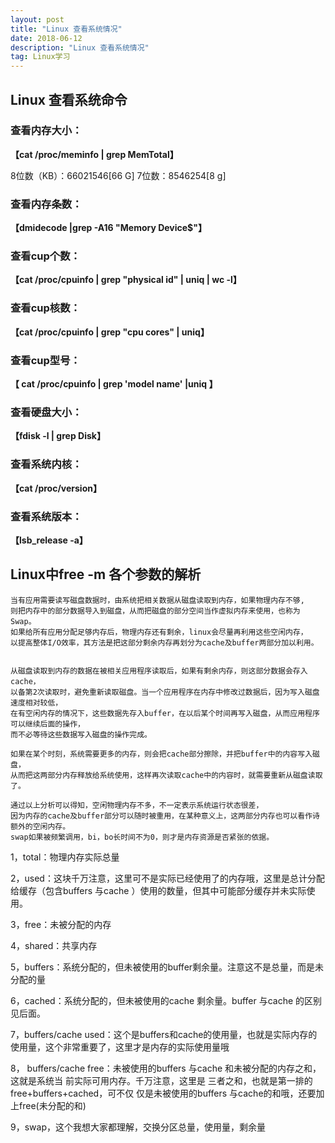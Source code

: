 ```yaml
---
layout: post
title: "Linux 查看系统情况"
date: 2018-06-12
description: "Linux 查看系统情况"
tag: Linux学习
---
```


## Linux 查看系统命令

### 查看内存大小：

**【cat /proc/meminfo | grep MemTotal】**

8位数（KB）：66021546[66 G] 7位数：8546254[8 g] 

### 查看内存条数：

**【dmidecode |grep -A16 "Memory Device$"】**

### 查看cup个数：

**【cat /proc/cpuinfo | grep "physical id" | uniq | wc -l】**

### 查看cup核数：

**【cat /proc/cpuinfo | grep "cpu cores" | uniq】**

### 查看cup型号：

**【 cat /proc/cpuinfo | grep 'model name' |uniq 】**

### 查看硬盘大小：

**【fdisk -l | grep Disk】**

### 查看系统内核：

**【cat /proc/version】**

### 查看系统版本：

**【lsb_release -a】**

## Linux中free -m 各个参数的解析

    当有应用需要读写磁盘数据时，由系统把相关数据从磁盘读取到内存，如果物理内存不够,  
    则把内存中的部分数据导入到磁盘，从而把磁盘的部分空间当作虚拟内存来使用，也称为Swap。  
    如果给所有应用分配足够内存后，物理内存还有剩余，linux会尽量再利用这些空闲内存，  
    以提高整体I/O效率，其方法是把这部分剩余内存再划分为cache及buffer两部分加以利用。  
    
    
    从磁盘读取到内存的数据在被相关应用程序读取后，如果有剩余内存，则这部分数据会存入cache，  
    以备第2次读取时，避免重新读取磁盘。当一个应用程序在内存中修改过数据后，因为写入磁盘速度相对较低，  
    在有空闲内存的情况下，这些数据先存入buffer，在以后某个时间再写入磁盘，从而应用程序可以继续后面的操作，  
    而不必等待这些数据写入磁盘的操作完成。  
    
    如果在某个时刻，系统需要更多的内存，则会把cache部分擦除，并把buffer中的内容写入磁盘，  
    从而把这两部分内存释放给系统使用，这样再次读取cache中的内容时，就需要重新从磁盘读取了。
    
    通过以上分析可以得知，空闲物理内存不多，不一定表示系统运行状态很差，  
    因为内存的cache及buffer部分可以随时被重用，在某种意义上，这两部分内存也可以看作诗额外的空闲内存。  
    swap如果被频繁调用，bi，bo长时间不为0，则才是内存资源是否紧张的依据。
    
 

    

1，total：物理内存实际总量

2，used：这块千万注意，这里可不是实际已经使用了的内存哦，这里是总计分配给缓存（包含buffers 与cache ）使用的数量，但其中可能部分缓存并未实际使用。

3，free：未被分配的内存

4，shared：共享内存

5，buffers：系统分配的，但未被使用的buffer剩余量。注意这不是总量，而是未分配的量

6，cached：系统分配的，但未被使用的cache 剩余量。buffer 与cache 的区别见后面。


7，buffers/cache used：这个是buffers和cache的使用量，也就是实际内存的使用量，这个非常重要了，这里才是内存的实际使用量哦


8， buffers/cache free：未被使用的buffers 与cache 和未被分配的内存之和，这就是系统当  前实际可用内存。千万注意，这里是 三者之和，也就是第一排的 free+buffers+cached，可不仅  仅是未被使用的buffers 与cache的和哦，还要加上free(未分配的和)  


9，swap，这个我想大家都理解，交换分区总量，使用量，剩余量

